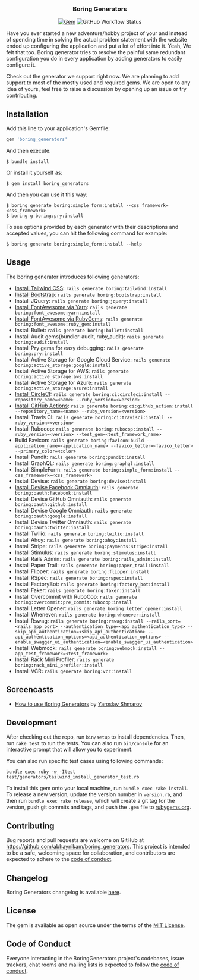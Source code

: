 <h3 align="center">
  Boring Generators
</h3>

<p align="center">
  <a href="https://rubygems.org/gems/boring_generators"><img alt="Gem" src="https://img.shields.io/gem/dt/boring_generators?style=flat-square"></a>
  <img alt="GitHub Workflow Status" src="https://img.shields.io/github/workflow/status/abhaynikam/boring_generators/CI?style=flat-square">
</p>

<p>
  Have you ever started a new adventure/hobby project of your and instead of spending time in solving the actual problem statement with the website ended up configuring the application and put a lot of effort into it. Yeah, We felt that too. Boring generator tries to resolve the painful same redundant configuration you do in every application by adding generators to easily configure it.
</p>

<p>
  Check out the generator we support right now. We are planning to add support to most of the mostly used and required gems. We are open to any idea of yours, feel free to raise a discussion by opening up an issue or try contributing.
</p>


## Installation

Add this line to your application's Gemfile:

```ruby
gem 'boring_generators'
```

And then execute:

    $ bundle install

Or install it yourself as:

    $ gem install boring_generators

And then you can use it this way:

    $ boring generate boring:simple_form:install --css_framework=<css_framework>
    $ boring g boring:pry:install

To see options provided by each generator with their descriptions and accepted values, you can hit the following command for example:

    $ boring generate boring:simple_form:install --help

## Usage

The boring generator introduces following generators:

- [Install Tailwind CSS](https://www.boringgenerators.com/blog/2020-10-18-install-tailwind/): `rails generate boring:tailwind:install`
- [Install Bootstrap](https://www.boringgenerators.com/blog/2020-11-15-install-bootstrap/): `rails generate boring:bootstrap:install`
- Install JQuery: `rails generate boring:jquery:install`
- [Install FontAwesome via Yarn](https://www.boringgenerators.com/blog/2021-02-28-install-fontawesome-yarn/): `rails generate boring:font_awesome:yarn:install`
- [Install FontAwesome via RubyGems](https://www.boringgenerators.com/blog/2021-02-23-install-fontawesome/): `rails generate boring:font_awesome:ruby_gem:install`
- Install Bullet: `rails generate boring:bullet:install`
- Install Audit gems(bundler-audit, ruby_audit): `rails generate boring:audit:install`
- Install Pry gems for easy debugging: `rails generate boring:pry:install`
- Install Active Storage for Google Cloud Service: `rails generate boring:active_storage:google:install`
- Install Active Storage for AWS: `rails generate boring:active_storage:aws:install`
- Install Active Storage for Azure: `rails generate boring:active_storage:azure:install`
- [Install CircleCI](https://www.boringgenerators.com/blog/2021-01-02-configure-circleci/): `rails generate boring:ci:circleci:install --repository_name=<name> --ruby_version=<version>`
- [Install GitHub Actions](https://www.boringgenerators.com/blog/2020-12-17-configure-github-actions/): `rails generate boring:ci:github_action:install --repository_name=<name> --ruby_version=<version>`
- Install Travis CI: `rails generate boring:ci:travisci:install --ruby_version=<version>`
- Install Rubocop: `rails generate boring:rubocop:install --ruby_version=<version> --test_gem=<test_framework_name>`
- Build Favicon: `rails generate boring:favicon:build --application_name=<application_name> --favico_letter=<favico_letter> --primary_color=<color>`
- Install Pundit: `rails generate boring:pundit:install`
- Install GraphQL: `rails generate boring:graphql:install`
- Install SimpleForm: `rails generate boring:simple_form:install --css_framework=<css_framework>`
- Install Devise: `rails generate boring:devise:install`
- [Install Devise Facebook Omniauth](https://www.boringgenerators.com/blog/2021-02-07-install-oauth-facbook/): `rails generate boring:oauth:facebook:install`
- Install Devise GitHub Omniauth: `rails generate boring:oauth:github:install`
- Install Devise Google Omniauth: `rails generate boring:oauth:google:install`
- Install Devise Twitter Omniauth: `rails generate boring:oauth:twitter:install`
- Install Twilio: `rails generate boring:twilio:install`
- Install Ahoy: `rails generate boring:ahoy:install`
- Install Stripe: `rails generate boring:payments:stripe:install`
- Install Stimulus: `rails generate boring:stimulus:install`
- Install Rails Admin: `rails generate boring:rails_admin:install`
- Install Paper Trail: `rails generate boring:paper_trail:install`
- Install Flipper: `rails generate boring:flipper:install`
- Install RSpec: `rails generate boring:rspec:install`
- Install FactoryBot: `rails generate boring:factory_bot:install`
- Install Faker: `rails generate boring:faker:install`
- Install Overcommit with RuboCop: `rails generate boring:overcommit:pre_commit:rubocop:install`
- Install Letter Opener: `rails generate boring:letter_opener:install`
- Install Whenever: `rails generate boring:whenever:install`
- Install Rswag: `rails generate boring:rswag:install --rails_port=<rails_app_port> --authentication_type=<api_authentication_type> --skip_api_authentication=<skip_api_authentication> --api_authentication_options=<api_authentication_options> --enable_swagger_ui_authentication=<enable_swagger_ui_authentication>`
- Install Webmock: `rails generate boring:webmock:install --app_test_framework=<test_framework>`
- Install Rack Mini Profiler: `rails generate boring:rack_mini_profiler:install`
- Install VCR: `rails generate boring:vcr:install`

## Screencasts

- [How to use Boring Generators](https://www.youtube.com/watch?v=9vaK9nDMbU8) by [Yaroslav Shmarov](https://twitter.com/yarotheslav)

## Development

After checking out the repo, run `bin/setup` to install dependencies. Then, run `rake test` to run the tests. You can also run `bin/console` for an interactive prompt that will allow you to experiment.

You can also run specific test cases using following commands:
```
bundle exec ruby -w -Itest test/generators/tailwind_install_generator_test.rb
```

To install this gem onto your local machine, run `bundle exec rake install`. To release a new version, update the version number in `version.rb`, and then run `bundle exec rake release`, which will create a git tag for the version, push git commits and tags, and push the `.gem` file to [rubygems.org](https://rubygems.org).

## Contributing

Bug reports and pull requests are welcome on GitHub at https://github.com/abhaynikam/boring_generators. This project is intended to be a safe, welcoming space for collaboration, and contributors are expected to adhere to the [code of conduct](https://github.com/abhaynikam/boring_generators/blob/master/CODE_OF_CONDUCT.md).

## Changelog

Boring Generators changelog is available [here](https://github.com/abhaynikam/boring_generators/blob/master/CHANGELOG.md).

## License

The gem is available as open source under the terms of the [MIT License](https://opensource.org/licenses/MIT).

## Code of Conduct

Everyone interacting in the BoringGenerators project's codebases, issue trackers, chat rooms and mailing lists is expected to follow the [code of conduct](https://github.com/abhaynikam/boring_generators/blob/master/CODE_OF_CONDUCT.md).
